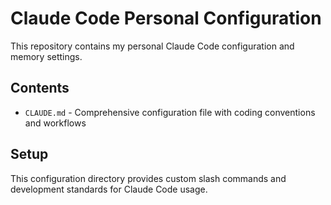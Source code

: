 # Claude Code Personal Configuration

This repository contains my personal Claude Code configuration and memory settings.

## Contents

- `CLAUDE.md` - Comprehensive configuration file with coding conventions and workflows

## Setup

This configuration directory provides custom slash commands and development standards for Claude Code usage.